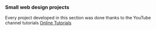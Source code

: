 ### Small web design projects
Every project developed in this section was done thanks to the YouTube channel tutorials
[Online Tutorials](https://www.youtube.com/channel/UCbwXnUipZsLfUckBPsC7Jog)